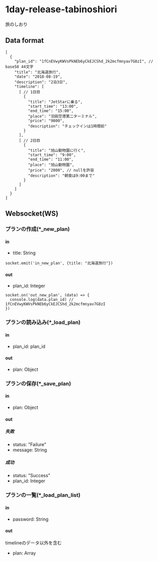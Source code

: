 # 1day-release-tabinoshiori
旅のしおり

## Data format
```
[
  {
    "plan_id": "1fCnEVwyKWVsPkNEb6yCkEJCShd_2k2mcfmnyav7G8zI", // base58 44文字
    "title": "北海道旅行",
    "date": "2018-08-19",
    "description": "2泊3日",
    "timeline": [
      [ // 1日目
        {
          "title": "JetStarに乗る",
          "start_time": "13:00",
          "end_time": "15:00",
          "place": "羽田空港第二ターミナル",
          "price": "9800",
          "description": "チェックインは1時間前"
        }
      ],
      [ // 2日目
        {
          "title": "旭山動物園に行く",
          "start_time": "9:00",
          "end_time": "11:00",
          "place": "旭山動物園",
          "price": "2000", // nullを許容
          "description": "朝食は9:00まで"
        }
      ]
    ]
  }
]
```

## Websocket(WS)

### プランの作成(*_new_plan)
#### in
+ title: String

```
socket.emit('in_new_plan', {title: "北海道旅行"})
```

#### out
+ plan_id: Integer

```
socket.on('out_new_plan', (data) => {
  console.log(data.plan_id) // 1fCnEVwyKWVsPkNEb6yCkEJCShd_2k2mcfmnyav7G8zI
})

```

### プランの読み込み(*_load_plan)
#### in
+ plan_id: plan_id
#### out
+ plan: Object

### プランの保存(*_save_plan)
#### in
+ plan: Object
#### out
##### 失敗
+ status: "Failure"
+ message: String
##### 成功
+ status: "Success"
+ plan_id: Integer

### プランの一覧(*_load_plan_list)
#### in
+ password: String
#### out
timelineのデータ以外を含む

+ plan: Array



